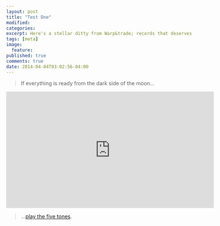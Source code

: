 ```yaml
---
layout: post
title: "Test One"
modified:
categories:
excerpt: Here's a stellar ditty from Warp&trade; records that deserves being listened to with headphones or a subwoofer.
tags: [meta]
image:
  feature:
published: true
comments: true
date: 2014-04-04T03:02:56-04:00
---
```


> If everything is ready from the dark side of the moon…  

<iframe width="560" height="315" src="https://www.youtube.com/embed/UnnGXa7WIGQ" frameborder="0" allowfullscreen></iframe>
<br>

> …[play the five tones](https://www.youtube.com/watch?v=UnnGXa7WIGQ).  
